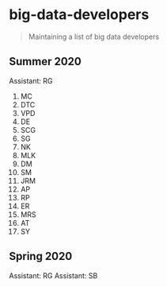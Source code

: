 # big-data-developers

> Maintaining a list of big data developers

## Summer 2020

Assistant: RG

1. MC
2. DTC
3. VPD
4. DE
5. SCG
6. SG
7. NK
8. MLK
9. DM
10. SM
11. JRM
12. AP
13. RP
14. ER
15. MRS
16. AT
17. SY

## Spring 2020

Assistant: RG
Assistant: SB



